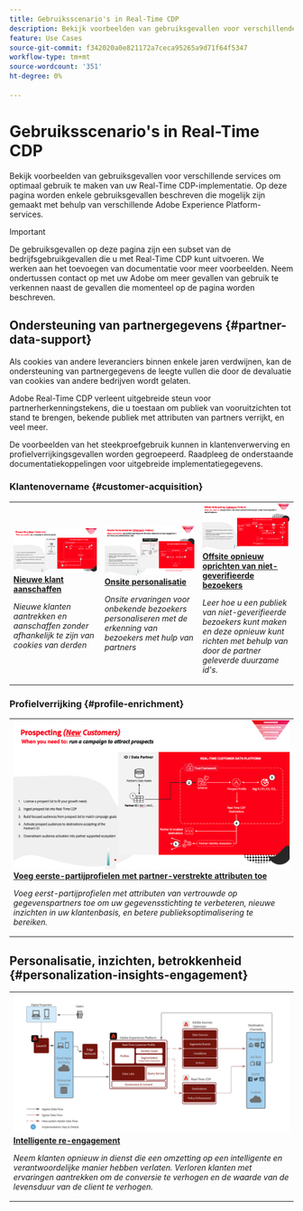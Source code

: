 ```yaml
---
title: Gebruiksscenario's in Real-Time CDP
description: Bekijk voorbeelden van gebruiksgevallen voor verschillende services om optimaal gebruik te maken van uw Real-Time CDP-implementatie.
feature: Use Cases
source-git-commit: f342020a0e821172a7ceca95265a9d71f64f5347
workflow-type: tm+mt
source-wordcount: '351'
ht-degree: 0%

---
```


# Gebruiksscenario&#39;s in Real-Time CDP

Bekijk voorbeelden van gebruiksgevallen voor verschillende services om optimaal gebruik te maken van uw Real-Time CDP-implementatie. Op deze pagina worden enkele gebruiksgevallen beschreven die mogelijk zijn gemaakt met behulp van verschillende Adobe Experience Platform-services.

>[!IMPORTANT]
>
>De gebruiksgevallen op deze pagina zijn een subset van de bedrijfsgebruikgevallen die u met Real-Time CDP kunt uitvoeren. We werken aan het toevoegen van documentatie voor meer voorbeelden. Neem ondertussen contact op met uw Adobe om meer gevallen van gebruik te verkennen naast de gevallen die momenteel op de pagina worden beschreven.

## Ondersteuning van partnergegevens {#partner-data-support}

Als cookies van andere leveranciers binnen enkele jaren verdwijnen, kan de ondersteuning van partnergegevens de leegte vullen die door de devaluatie van cookies van andere bedrijven wordt gelaten.

Adobe Real-Time CDP verleent uitgebreide steun voor partnerherkenningstekens, die u toestaan om publiek van vooruitzichten tot stand te brengen, bekende publiek met attributen van partners verrijkt, en veel meer.

De voorbeelden van het steekproefgebruik kunnen in klantenverwerving en profielverrijkingsgevallen worden gegroepeerd. Raadpleeg de onderstaande documentatiekoppelingen voor uitgebreide implementatiegegevens.

### Klantenovername {#customer-acquisition}

<table style="margin-top: 0 !important">
<tr>
  <td>
    <a href="../partner-data/prospecting.md">
      <img alt="Nieuwe klanten aantrekken en aanschaffen zonder afhankelijk te zijn van cookies van derden" src="/help/rtcdp/assets/partner-data/prospecting/prospecting-use-case-overview.png" />
    </a>
    <div>
      <a href="../partner-data/prospecting.md">
    <strong>Nieuwe klant aanschaffen</strong>
    </a>
    </div>
    <p>
    <em>Nieuwe klanten aantrekken en aanschaffen zonder afhankelijk te zijn van cookies van derden</em>
    <p>
  </td>
  <td>
    <a href="../partner-data/onsite-personalization.md">
      <img alt="Onsite ervaringen voor onbekende bezoekers personaliseren met de erkenning van bezoekers met hulp van partners" src="/help/rtcdp/assets/partner-data/onsite-personalization/onsite-personalization-overview.png" />
    </a>
    <div>
      <a href="../partner-data/onsite-personalization.md">
    <strong>Onsite personalisatie</strong>
    </a>
    </div>
    <p>
    <em>Onsite ervaringen voor onbekende bezoekers personaliseren met de erkenning van bezoekers met hulp van partners</em>
    <p>
  </td>
  <td>
    <a href="../partner-data/offsite-retargeting.md">
      <img alt="Leer hoe u een publiek van niet-geverifieerde bezoekers kunt maken en deze opnieuw kunt richten met behulp van door de partner geleverde duurzame id&apos;s." src="../assets/offsite-retargeting/header.png" />
    </a>
    <div>
      <a href="../partner-data/offsite-retargeting.md">
    <strong>Offsite opnieuw oprichten van niet-geverifieerde bezoekers</strong>
    </a>
    </div>
    <p>
    <em>Leer hoe u een publiek van niet-geverifieerde bezoekers kunt maken en deze opnieuw kunt richten met behulp van door de partner geleverde duurzame id's.</em>
    <p>
  </td>
  </tr>
  </table>

### Profielverrijking {#profile-enrichment}

<table style="margin-top: 0 !important">
<tr>
  <td>
    <a href="../partner-data/prospecting.md">
      <img alt="Voeg eerste-partijprofielen met partner-verstrekte attributen toe" src="/help/rtcdp/assets/partner-data/prospecting/prospecting-use-case-overview.png" />
    </a>
    <div>
      <a href="../partner-data/prospecting.md">
    <strong>Voeg eerste-partijprofielen met partner-verstrekte attributen toe</strong>
    </a>
    </div>
    <p>
    <em>Voeg eerst-partijprofielen met attributen van vertrouwde op gegevenspartners toe om uw gegevensstichting te verbeteren, nieuwe inzichten in uw klantenbasis, en betere publieksoptimalisering te bereiken.</em>
    <p>
  </td>
  </tr>
  </table>

## Personalisatie, inzichten, betrokkenheid {#personalization-insights-engagement}

<table style="margin-top: 0 !important">
<tr>
  <td>
    <a href="/help/rtcdp/use-case-guides/intelligent-re-engagement/intelligent-re-engagement.md">
      <img alt="Voeg eerste-partijprofielen met partner-verstrekte attributen toe" src="/help/rtcdp/use-case-guides/intelligent-re-engagement/images/step-by-step.png" />
    </a>
    <div>
      <a href="../partner-data/prospecting.md">
    <strong>Intelligente re-engagement</strong>
    </a>
    </div>
    <p>
    <em>Neem klanten opnieuw in dienst die een omzetting op een intelligente en verantwoordelijke manier hebben verlaten. Verloren klanten met ervaringen aantrekken om de conversie te verhogen en de waarde van de levensduur van de client te verhogen.</em>
    <p>
  </td>
  </tr>
  </table>
